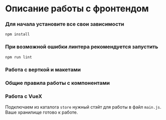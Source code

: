 # Описание работы с фронтендом

### Для начала установите все свои зависимости
```
npm install
```
### При возможной ошибки линтера рекомендуется запустить
```
npm run lint
```

### Работа с верткой и макетами

### Общие правила работы с компонентами

### Работа с VueX
Подключаем из каталога `store` нужный стэйт для работы в файл `main.js`. Ваше хранилище готово к работе.